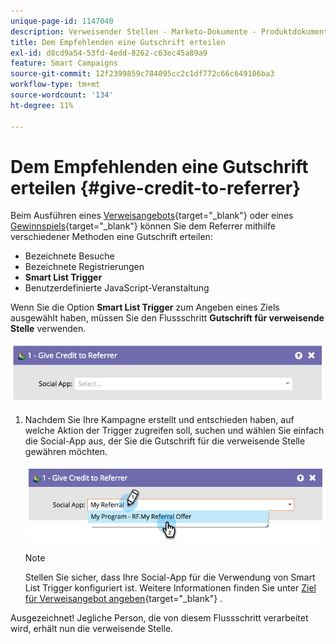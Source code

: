 ```yaml
---
unique-page-id: 1147040
description: Verweisender Stellen - Marketo-Dokumente - Produktdokumentation
title: Dem Empfehlenden eine Gutschrift erteilen
exl-id: d8cd9a54-53fd-4edd-8262-c63ec45a89a9
feature: Smart Campaigns
source-git-commit: 12f2399859c784095cc2c1df772c66c649106ba3
workflow-type: tm+mt
source-wordcount: '134'
ht-degree: 11%

---
```


# Dem Empfehlenden eine Gutschrift erteilen {#give-credit-to-referrer}

Beim Ausführen eines [Verweisangebots](/help/marketo/product-docs/demand-generation/social/referral-offers/create-a-referral-offer.md){target="_blank"} oder eines [Gewinnspiels](/help/marketo/product-docs/demand-generation/social/sweepstakes/create-sweepstakes.md){target="_blank"} können Sie dem Referrer mithilfe verschiedener Methoden eine Gutschrift erteilen:

* Bezeichnete Besuche
* Bezeichnete Registrierungen
* **Smart List Trigger**
* Benutzerdefinierte JavaScript-Veranstaltung

Wenn Sie die Option **Smart List Trigger** zum Angeben eines Ziels ausgewählt haben, müssen Sie den Flussschritt **Gutschrift für verweisende Stelle** verwenden.

![](assets/give-credit-to-referrer-1.png)

1. Nachdem Sie Ihre Kampagne erstellt und entschieden haben, auf welche Aktion der Trigger zugreifen soll, suchen und wählen Sie einfach die Social-App aus, der Sie die Gutschrift für die verweisende Stelle gewähren möchten.

   ![](assets/give-credit-to-referrer-2.png)

   >[!NOTE]
   >
   >Stellen Sie sicher, dass Ihre Social-App für die Verwendung von Smart List Trigger konfiguriert ist. Weitere Informationen finden Sie unter [Ziel für Verweisangebot angeben](/help/marketo/product-docs/demand-generation/social/referral-offers/specify-goal-for-referral-offer.md){target="_blank"} .

Ausgezeichnet! Jegliche Person, die von diesem Flussschritt verarbeitet wird, erhält nun die verweisende Stelle.
